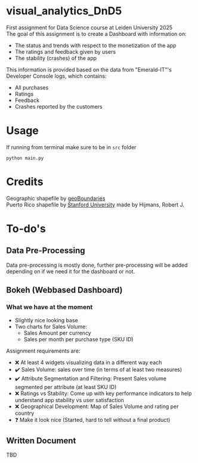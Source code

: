 # visual_analytics_DnD5
First assignment for Data Science course at Leiden University 2025  
The goal of this assignment is to create a Dashboard with information on:
- The status and trends with respect to the monetization of the app
- The ratings and feedback given by users 
- The stability (crashes) of the app  

This information is provided based on the data from "Emerald-IT"'s Developer Console logs, which contains:  
- All purchases
- Ratings
- Feedback
- Crashes reported by the customers
# Usage
If running from terminal make sure to be in `src` folder
```
python main.py
```
# Credits 
Geographic shapefile by [geoBoundaries](https://www.geoboundaries.org/)  
Puerto Rico shapefile by [Stanford University](https://purl.stanford.edu/wm713fm9130) made by Hijmans, Robert J.
# To-do's
## Data Pre-Processing
Data pre-processing is mostly done, further pre-processing will be added depending on if we need it for the dashboard or not.
## Bokeh (Webbased Dashboard)
### What we have at the moment
- Slightly nice looking base
- Two charts for Sales Volume:
    - Sales Amount per currency
    - Sales per month per purchase type (SKU ID)

Assignment requirements are:
- ❌ At least 4 widgets visualizing data in a different way each
- ✔️ Sales Volume: sales over time (in terms of at least two measures)
- ✔️ Attribute Segmentation and Filtering: Present Sales volume segmented per attribute (at least SKU ID)
- ❌ Ratings vs Stability: Come up with key performance indicators to help understand app stability vs user satisfaction
- ❌ Geographical Development: Map of Sales Volume and rating per country
- ❓ Make it look nice (Started, hard to tell without a final product)
## Written Document
TBD
